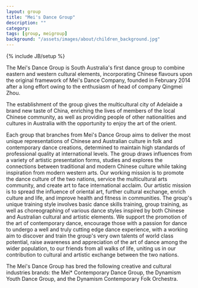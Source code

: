 ```yaml
---
layout: group
title: "Mei's Dance Group"
description: ""
category: 
tags: [group, meigroup]
background: "/assets/images/about/children_background.jpg"
---
```

{% include JB/setup %}

The Mei's Dance Group is South Australia's first dance group to combine eastern and western cultural elements, incorporating Chinese flavours upon the original framework of Mei's Dance Company, founded in February 2014 after a long effort owing to the enthusiasm of head of company Qingmei Zhou.

The establishment of the group gives the multicultural city of Adelaide a brand new taste of China, enriching the lives of members of the local Chinese community, as well as providing people of other nationalities and cultures in Australia with the opportunity to enjoy the art of the orient.
<!--more-->
Each group that branches from Mei's Dance Group aims to deliver the most unique representations of Chinese and Australian culture in folk and contemporary dance creations, determined to maintain high standards of professional quality at international levels. The group draws influences from a variety of artistic presentation forms, studies and explores the connections between traditional and modern Chinese culture while taking inspiration from modern western arts. Our working mission is to promote the dance culture of the two nations, service the multicultural arts community, and create art to face international acclaim. Our artistic mission is to spread the influence of oriental art, further cultural exchange, enrich culture and life, and improve health and fitness in communities. The group's unique training style involves basic dance skills training, group training, as well as choreographing of various dance styles inspired by both Chinese and Australian cultural and artistic elements. We support the promotion of the art of contemporary dance, encourage those with a passion for dance to undergo a well and truly cutting edge dance experience, with a working aim to discover and train the group's very own talents of world class potential, raise awareness and appreciation of the art of dance among the wider population, to our friends from all walks of life, uniting us in our contribution to cultural and artistic exchange between the two nations.

The Mei's Dance Group has bred the following creative and cultural industries brands: the Mei* Contemporary Dance Group, the Dynamism Youth Dance Group, and the Dynamism Contemporary Folk Orchestra.
